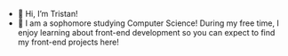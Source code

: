 - 👋 Hi, I’m Tristan!
- 👀 I am a sophomore studying Computer Science! During my free time, I enjoy learning about front-end development so you can expect to find my front-end projects here!





<!---
yahuss01/yahuss01 is a ✨ special ✨ repository because its `README.md` (this file) appears on your GitHub profile.
You can click the Preview link to take a look at your changes.
--->
